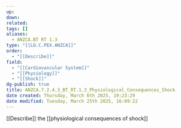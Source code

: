 ```yaml
---
up: 
down: 
related: 
tags: []
aliases:
  - ANZCA.BT RT 1.3
type: "[[LO.C.PEX.ANZCA]]"
order:
  - "[[Describe]]"
field:
  - "[[Cardiovascular System]]"
  - "[[Physiology]]"
  - "[[Shock]]"
dg-publish: true
title: ANZCA.7.2.4.3_BT_RT.1.3_Physiological_Consequences_Shock
date created: Thursday, March 6th 2025, 19:23:29
date modified: Tuesday, March 25th 2025, 16:09:22
---
```


[[Describe]] the [[physiological consequences of shock]]
